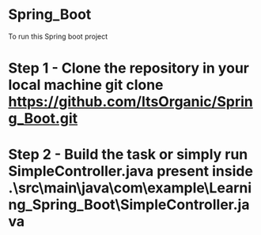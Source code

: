 # Spring_Boot
To run this Spring boot project 
# <B>Step 1</B> - Clone the repository in your local machine git clone https://github.com/ItsOrganic/Spring_Boot.git

# Step 2 - Build the task or simply run SimpleController.java present inside .\src\main\java\com\example\Learning_Spring_Boot\SimpleController.java
